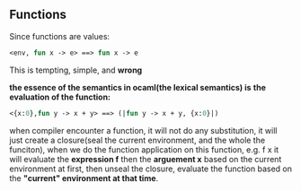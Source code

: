 ## Functions

Since functions are values:


```ocaml
<env, fun x -> e> ==> fun x -> e
```
This is tempting, simple, and **wrong**


**the essence of the semantics in ocaml(the lexical semantics) is**
**the evaluation of the function:**
```ocaml
<{x:0},fun y -> x + y> ==> (|fun y -> x + y, {x:0}|)
```
when compiler encounter a function, it will not do any substitution,
it will just create a closure(seal the current environment, and the whole the funciton),
when we do the function application on this function, e.g. f x
it will evaluate the **expression f** then the **arguement x** based on the current environment at first,
then unseal the closure, evaluate the function based on the **"current" environment at that time**.
